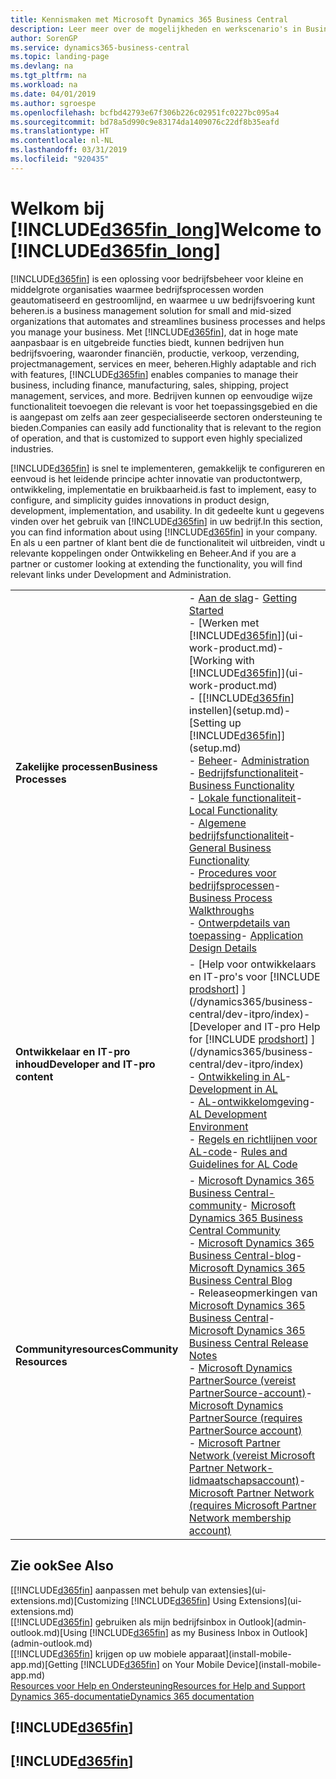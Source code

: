 ```yaml
---
title: Kennismaken met Microsoft Dynamics 365 Business Central
description: Leer meer over de mogelijkheden en werkscenario's in Business Central, een beheeroplossing voor kleine en middelgrote organisaties.
author: SorenGP
ms.service: dynamics365-business-central
ms.topic: landing-page
ms.devlang: na
ms.tgt_pltfrm: na
ms.workload: na
ms.date: 04/01/2019
ms.author: sgroespe
ms.openlocfilehash: bcfbd42793e67f306b226c02951fc0227bc095a4
ms.sourcegitcommit: bd78a5d990c9e83174da1409076c22df8b35eafd
ms.translationtype: HT
ms.contentlocale: nl-NL
ms.lasthandoff: 03/31/2019
ms.locfileid: "920435"
---
```

# <a name="welcome-to-included365finlongincludesd365finlongmdmd"></a><span data-ttu-id="26017-103">Welkom bij [!INCLUDE[d365fin_long](includes/d365fin_long_md.md)]</span><span class="sxs-lookup"><span data-stu-id="26017-103">Welcome to [!INCLUDE[d365fin_long](includes/d365fin_long_md.md)]</span></span>
[!INCLUDE[d365fin](includes/d365fin_md.md)] <span data-ttu-id="26017-104">is een oplossing voor bedrijfsbeheer voor kleine en middelgrote organisaties waarmee bedrijfsprocessen worden geautomatiseerd en gestroomlijnd, en waarmee u uw bedrijfsvoering kunt beheren.</span><span class="sxs-lookup"><span data-stu-id="26017-104">is a business management solution for small and mid-sized organizations that automates and streamlines business processes and helps you manage your business.</span></span> <span data-ttu-id="26017-105">Met [!INCLUDE[d365fin](includes/d365fin_md.md)], dat in hoge mate aanpasbaar is en uitgebreide functies biedt, kunnen bedrijven hun bedrijfsvoering, waaronder financiën, productie, verkoop, verzending, projectmanagement, services en meer, beheren.</span><span class="sxs-lookup"><span data-stu-id="26017-105">Highly adaptable and rich with features, [!INCLUDE[d365fin](includes/d365fin_md.md)] enables companies to manage their business, including finance, manufacturing, sales, shipping, project management, services, and more.</span></span> <span data-ttu-id="26017-106">Bedrijven kunnen op eenvoudige wijze functionaliteit toevoegen die relevant is voor het toepassingsgebied en die is aangepast om zelfs aan zeer gespecialiseerde sectoren ondersteuning te bieden.</span><span class="sxs-lookup"><span data-stu-id="26017-106">Companies can easily add functionality that is relevant to the region of operation, and that is customized to support even highly specialized industries.</span></span>

[!INCLUDE[d365fin](includes/d365fin_md.md)] <span data-ttu-id="26017-107">is snel te implementeren, gemakkelijk te configureren en eenvoud is het leidende principe achter innovatie van productontwerp, ontwikkeling, implementatie en bruikbaarheid.</span><span class="sxs-lookup"><span data-stu-id="26017-107">is fast to implement, easy to configure, and simplicity guides innovations in product design, development, implementation, and usability.</span></span> <span data-ttu-id="26017-108">In dit gedeelte kunt u gegevens vinden over het gebruik van [!INCLUDE[d365fin](includes/d365fin_md.md)] in uw bedrijf.</span><span class="sxs-lookup"><span data-stu-id="26017-108">In this section, you can find information about using [!INCLUDE[d365fin](includes/d365fin_md.md)] in your company.</span></span> <span data-ttu-id="26017-109">En als u een partner of klant bent die de functionaliteit wil uitbreiden, vindt u relevante koppelingen onder Ontwikkeling en Beheer.</span><span class="sxs-lookup"><span data-stu-id="26017-109">And if you are a partner or customer looking at extending the functionality, you will find relevant links under Development and Administration.</span></span>  

|||  
|-|-|  
|<span data-ttu-id="26017-110">**Zakelijke processen**</span><span class="sxs-lookup"><span data-stu-id="26017-110">**Business Processes**</span></span>|<span data-ttu-id="26017-111">-   [Aan de slag](product-get-started.md)</span><span class="sxs-lookup"><span data-stu-id="26017-111">-   [Getting Started](product-get-started.md)</span></span><br /><span data-ttu-id="26017-112">-   [Werken met [!INCLUDE[d365fin](includes/d365fin_md.md)]](ui-work-product.md)</span><span class="sxs-lookup"><span data-stu-id="26017-112">-   [Working with [!INCLUDE[d365fin](includes/d365fin_md.md)]](ui-work-product.md)</span></span><br /><span data-ttu-id="26017-113">-   [[!INCLUDE[d365fin](includes/d365fin_md.md)] instellen](setup.md)</span><span class="sxs-lookup"><span data-stu-id="26017-113">-   [Setting up [!INCLUDE[d365fin](includes/d365fin_md.md)]](setup.md)</span></span><br /><span data-ttu-id="26017-114">-   [Beheer](admin-setup-and-administration.md)</span><span class="sxs-lookup"><span data-stu-id="26017-114">-   [Administration](admin-setup-and-administration.md)</span></span><br /><span data-ttu-id="26017-115">-   [Bedrijfsfunctionaliteit](across-business-functionality.md)</span><span class="sxs-lookup"><span data-stu-id="26017-115">-   [Business Functionality](across-business-functionality.md)</span></span><br /><span data-ttu-id="26017-116">-   [Lokale functionaliteit](LocalFunctionality/Austria/austria-local-functionality.md)</span><span class="sxs-lookup"><span data-stu-id="26017-116">-   [Local Functionality](LocalFunctionality/Austria/austria-local-functionality.md)</span></span><br /><span data-ttu-id="26017-117">-   [Algemene bedrijfsfunctionaliteit](ui-across-business-areas.md)</span><span class="sxs-lookup"><span data-stu-id="26017-117">-   [General Business Functionality](ui-across-business-areas.md)</span></span><br /><span data-ttu-id="26017-118">-   [Procedures voor bedrijfsprocessen](walkthrough-business-process-walkthroughs.md)</span><span class="sxs-lookup"><span data-stu-id="26017-118">-   [Business Process Walkthroughs](walkthrough-business-process-walkthroughs.md)</span></span><br /><span data-ttu-id="26017-119">-   [Ontwerpdetails van toepassing](design-details-application-design.md)</span><span class="sxs-lookup"><span data-stu-id="26017-119">-   [Application Design Details](design-details-application-design.md)</span></span>|  
|<span data-ttu-id="26017-120">**Ontwikkelaar en IT-pro inhoud**</span><span class="sxs-lookup"><span data-stu-id="26017-120">**Developer and IT-pro content**</span></span>|<span data-ttu-id="26017-121">-   [Help voor ontwikkelaars en IT-pro's voor [!INCLUDE [prodshort](includes/prodshort.md)] ](/dynamics365/business-central/dev-itpro/index)</span><span class="sxs-lookup"><span data-stu-id="26017-121">-   [Developer and IT-pro Help for [!INCLUDE [prodshort](includes/prodshort.md)] ](/dynamics365/business-central/dev-itpro/index)</span></span><br /><span data-ttu-id="26017-122">-   [Ontwikkeling in AL](/dynamics365/business-central/dev-itpro/developer/devenv-dev-overview)</span><span class="sxs-lookup"><span data-stu-id="26017-122">-   [Development in AL](/dynamics365/business-central/dev-itpro/developer/devenv-dev-overview)</span></span><br /><span data-ttu-id="26017-123">-   [AL-ontwikkelomgeving](/dynamics365/business-central/dev-itpro/developer/devenv-reference-overview)</span><span class="sxs-lookup"><span data-stu-id="26017-123">-   [AL Development Environment](/dynamics365/business-central/dev-itpro/developer/devenv-reference-overview)</span></span><br /><span data-ttu-id="26017-124">-   [Regels en richtlijnen voor AL-code](/dynamics365/business-central/dev-itpro/compliance/apptest-overview)</span><span class="sxs-lookup"><span data-stu-id="26017-124">-   [Rules and Guidelines for AL Code](/dynamics365/business-central/dev-itpro/compliance/apptest-overview)</span></span>|  
|<span data-ttu-id="26017-125">**Communityresources**</span><span class="sxs-lookup"><span data-stu-id="26017-125">**Community Resources**</span></span>|<span data-ttu-id="26017-126">-   [Microsoft Dynamics 365 Business Central-community](https://community.dynamics.com/business)</span><span class="sxs-lookup"><span data-stu-id="26017-126">-   [Microsoft Dynamics 365 Business Central Community](https://community.dynamics.com/business)</span></span><br /><span data-ttu-id="26017-127">-   [Microsoft Dynamics 365 Business Central-blog](https://community.dynamics.com/business/b/financials)</span><span class="sxs-lookup"><span data-stu-id="26017-127">-   [Microsoft Dynamics 365 Business Central Blog](https://community.dynamics.com/business/b/financials)</span></span><br /><span data-ttu-id="26017-128">-   Releaseopmerkingen van [Microsoft Dynamics 365 Business Central](https://go.microsoft.com/fwlink/?linkid=2047422)</span><span class="sxs-lookup"><span data-stu-id="26017-128">-   [Microsoft Dynamics 365 Business Central Release Notes](https://go.microsoft.com/fwlink/?linkid=2047422)</span></span><br /><span data-ttu-id="26017-129">-   [Microsoft Dynamics PartnerSource \(vereist PartnerSource-account\)](https://mbs.microsoft.com/partnersource)</span><span class="sxs-lookup"><span data-stu-id="26017-129">-   [Microsoft Dynamics PartnerSource \(requires PartnerSource account\)](https://mbs.microsoft.com/partnersource)</span></span><br /><span data-ttu-id="26017-130">-   [Microsoft Partner Network \(vereist Microsoft Partner Network-lidmaatschapsaccount\)](https://mspartner.microsoft.com/en/us/windows/index.aspx)</span><span class="sxs-lookup"><span data-stu-id="26017-130">-   [Microsoft Partner Network \(requires Microsoft Partner Network membership account\)](https://mspartner.microsoft.com/en/us/windows/index.aspx)</span></span>|  

## <a name="see-also"></a><span data-ttu-id="26017-131">Zie ook</span><span class="sxs-lookup"><span data-stu-id="26017-131">See Also</span></span>

<span data-ttu-id="26017-132">[[!INCLUDE[d365fin](includes/d365fin_md.md)] aanpassen met behulp van extensies](ui-extensions.md)</span><span class="sxs-lookup"><span data-stu-id="26017-132">[Customizing [!INCLUDE[d365fin](includes/d365fin_md.md)] Using Extensions](ui-extensions.md)</span></span>  
<span data-ttu-id="26017-133">[[!INCLUDE[d365fin](includes/d365fin_md.md)] gebruiken als mijn bedrijfsinbox in Outlook](admin-outlook.md)</span><span class="sxs-lookup"><span data-stu-id="26017-133">[Using [!INCLUDE[d365fin](includes/d365fin_md.md)] as my Business Inbox in Outlook](admin-outlook.md)</span></span>  
<span data-ttu-id="26017-134">[[!INCLUDE[d365fin](includes/d365fin_md.md)] krijgen op uw mobiele apparaat](install-mobile-app.md)</span><span class="sxs-lookup"><span data-stu-id="26017-134">[Getting [!INCLUDE[d365fin](includes/d365fin_md.md)] on Your Mobile Device](install-mobile-app.md)</span></span>  
[<span data-ttu-id="26017-135">Resources voor Help en Ondersteuning</span><span class="sxs-lookup"><span data-stu-id="26017-135">Resources for Help and Support</span></span>](product-help-and-support.md)  
[<span data-ttu-id="26017-136">Dynamics 365-documentatie</span><span class="sxs-lookup"><span data-stu-id="26017-136">Dynamics 365 documentation</span></span>](https://docs.microsoft.com/en-us/dynamics365/#pivot=solutions&panel=solutions_financials)  

## [!INCLUDE[d365fin](includes/free_trial_md.md)]
## [!INCLUDE[d365fin](includes/training_link_md.md)]
